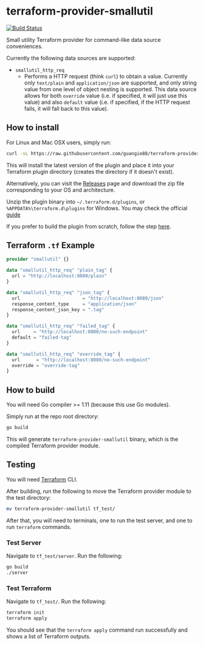 # terraform-provider-smallutil

[![Build Status](https://travis-ci.org/guangie88/terraform-provider-smallutil.svg?branch=master)](https://travis-ci.org/guangie88/terraform-provider-smallutil)

Small utility Terraform provider for command-like data source conveniences.

Currently the following data sources are supported:

- `smallutil_http_req`
  - Performs a HTTP request (think `curl`) to obtain a value. Currently only
    `text/plain` and `application/json` are supported, and only string value
    from one level of object nesting is supported. This data source allows for
    both `override` value (i.e. if specified, it will just use this value) and
    also `default` value (i.e. if specified, if the HTTP request fails, it will
    fall back to this value).

## How to install

For Linux and Mac OSX users, simply run:

```bash
curl -sL https://raw.githubusercontent.com/guangie88/terraform-provider-smallutil/master/install_from_release.sh | bash
```

This will install the latest version of the plugin and place it into your
Terraform plugin directory (creates the directory if it doesn't exist).

Alternatively, you can visit the
[Releases](https://github.com/guangie88/terraform-provider-smallutil/releases)
page and download the zip file corresponding to your OS and architecture.

Unzip the plugin binary into `~/.terraform.d/plugins`, or
`%APPDATA%\terraform.d\plugins` for Windows. You may check the official
[guide](https://www.terraform.io/docs/plugins/basics.html#installing-plugins)

If you prefer to build the plugin from scratch, follow the step
[here](#how-to-build).

## Terraform `.tf` Example

```tf
provider "smallutil" {}

data "smallutil_http_req" "plain_tag" {
  url = "http://localhost:8080/plain"
}

data "smallutil_http_req" "json_tag" {
  url                       = "http://localhost:8080/json"
  response_content_type     = "application/json"
  response_content_json_key = ".tag"
}

data "smallutil_http_req" "failed_tag" {
  url     = "http://localhost:8080/no-such-endpoint"
  default = "failed-tag"
}

data "smallutil_http_req" "override_tag" {
  url      = "http://localhost:8080/no-such-endpoint"
  override = "override-tag"
}
```

## How to build

You will need Go compiler >= 1.11 (because this use Go modules).

Simply run at the repo root directory:

```bash
go build
```

This will generate `terraform-provider-smallutil` binary, which is the compiled
Terraform provider module.

## Testing

You will need [Terraform](https://www.terraform.io/) CLI.

After building, run the following to move the Terraform provider module to the
test directory:

```bash
mv terraform-provider-smallutil tf_test/
```

After that, you will need to terminals, one to run the test server, and one
to run `terraform` commands.

### Test Server

Navigate to `tf_test/server`. Run the following:

```bash
go build
./server
```

### Test Terraform

Navigate to `tf_test/`. Run the following:

```bash
terraform init
terraform apply
```

You should see that the `terraform apply` command run successfully and shows
a list of Terraform outputs.
